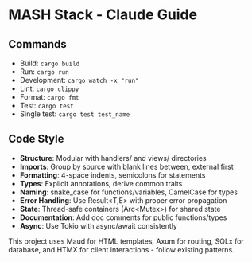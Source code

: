 # MASH Stack - Claude Guide

## Commands
- Build: `cargo build`
- Run: `cargo run`
- Development: `cargo watch -x "run"`
- Lint: `cargo clippy`
- Format: `cargo fmt`
- Test: `cargo test`
- Single test: `cargo test test_name`

## Code Style
- **Structure**: Modular with handlers/ and views/ directories
- **Imports**: Group by source with blank lines between, external first
- **Formatting**: 4-space indents, semicolons for statements
- **Types**: Explicit annotations, derive common traits
- **Naming**: snake_case for functions/variables, CamelCase for types
- **Error Handling**: Use Result<T,E> with proper error propagation
- **State**: Thread-safe containers (Arc<Mutex<T>>) for shared state
- **Documentation**: Add doc comments for public functions/types
- **Async**: Use Tokio with async/await consistently

This project uses Maud for HTML templates, Axum for routing, SQLx for database, and HTMX for client interactions - follow existing patterns.